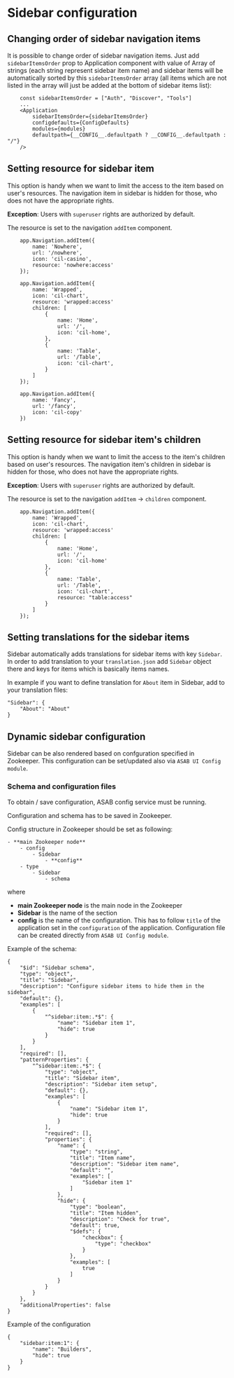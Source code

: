 # Sidebar configuration

## Changing order of sidebar navigation items

It is possible to change order of sidebar navigation items. Just add `sidebarItemsOrder` prop to Application component with value of Array of strings (each string represent sidebar item name) and sidebar items will be automatically sorted by this `sidebarItemsOrder` array (all items which are not listed in the array will just be added at the bottom of sidebar items list):

```
	const sidebarItemsOrder = ["Auth", "Discover", "Tools"]
	...
	<Application
		sidebarItemsOrder={sidebarItemsOrder}
		configdefaults={ConfigDefaults}
		modules={modules}
		defaultpath={__CONFIG__.defaultpath ? __CONFIG__.defaultpath : "/"}
	/>
```

## Setting resource for sidebar item

This option is handy when we want to limit the access to the item based on user's resources. The navigation item in sidebar is hidden for those, who does not have the appropriate rights.

**Exception**: Users with `superuser` rights are authorized by default.

The resource is set to the navigation `addItem` component.

```
	app.Navigation.addItem({
		name: 'Nowhere',
		url: '/nowhere',
		icon: 'cil-casino',
		resource: 'nowhere:access'
	});

	app.Navigation.addItem({
		name: 'Wrapped',
		icon: 'cil-chart',
		resource: 'wrapped:access'
		children: [
			{
				name: 'Home',
				url: '/',
				icon: 'cil-home',
			},
			{
				name: 'Table',
				url: '/Table',
				icon: 'cil-chart',
			}
		]
	});

	app.Navigation.addItem({
		name: 'Fancy',
		url: '/fancy',
		icon: 'cil-copy'
	})

```

## Setting resource for sidebar item's children

This option is handy when we want to limit the access to the item's children based on user's resources. The navigation item's children in sidebar is hidden for those, who does not have the appropriate rights.

**Exception**: Users with `superuser` rights are authorized by default.

The resource is set to the navigation `addItem` -> `children` component.

```
	app.Navigation.addItem({
		name: 'Wrapped',
		icon: 'cil-chart',
		resource: 'wrapped:access'
		children: [
			{
				name: 'Home',
				url: '/',
				icon: 'cil-home'
			},
			{
				name: 'Table',
				url: '/Table',
				icon: 'cil-chart',
				resource: "table:access"
			}
		]
	});
```

## Setting translations for the sidebar items 

Sidebar automatically adds translations for sidebar items with key `Sidebar`. In order to add translation to your `translation.json` add `Sidebar` object there and keys for items which is basically items names.

In example if you want to define translation for `About` item in Sidebar, add to your translation files:

```
"Sidebar": {
	"About": "About"
}
```

## Dynamic sidebar configuration

Sidebar can be also rendered based on confguration specified in Zookeeper. This configuration can be set/updated also via `ASAB UI Config module`.

### Schema and configuration files

To obtain / save configuration, ASAB config service must be running.

Configuration and schema has to be saved in Zookeeper.

Config structure in Zookeeper should be set as following:

```
- **main Zookeeper node**
	- config
		- Sidebar
			- **config**
	- type
		- Sidebar
			- schema
```

where

- **main Zookeeper node** is the main node in the Zookeeper
- **Sidebar** is the name of the section
- **config** is the name of the configuration. This has to follow `title` of the application set in the `configuration` of the application. Configuration file can be created directly from `ASAB UI Config module`.

Example of the schema:

```
{
	"$id": "Sidebar schema",
	"type": "object",
	"title": "Sidebar",
	"description": "Configure sidebar items to hide them in the sidebar",
	"default": {},
	"examples": [
		{
			"^sidebar:item:.*$": {
				"name": "Sidebar item 1",
				"hide": true
			}
		}
	],
	"required": [],
	"patternProperties": {
		"^sidebar:item:.*$": {
			"type": "object",
			"title": "Sidebar item",
			"description": "Sidebar item setup",
			"default": {},
			"examples": [
				{
					"name": "Sidebar item 1",
					"hide": true
				}
			],
			"required": [],
			"properties": {
				"name": {
					"type": "string",
					"title": "Item name",
					"description": "Sidebar item name",
					"default": "",
					"examples": [
						"Sidebar item 1"
					]
				},
				"hide": {
					"type": "boolean",
					"title": "Item hidden",
					"description": "Check for true",
					"default": true,
					"$defs": {
						"checkbox": {
							"type": "checkbox"
						}
					},
					"examples": [
						true
					]
				}
			}
		}
	},
	"additionalProperties": false
}
```

Example of the configuration

```
{
    "sidebar:item:1": {
        "name": "Builders",
        "hide": true
    }
}
```
